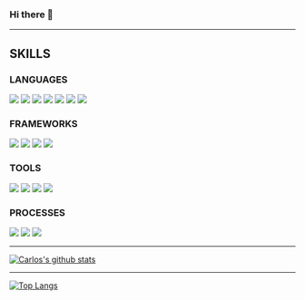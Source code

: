 ### Hi there 👋

*** *** ***


## SKILLS
### LANGUAGES
<p>
  <img src="https://img.shields.io/badge/javascript%20-2A42D0.svg?&style=for-the-badge&logo=javascript&logoColor=white" />
  <img src="https://img.shields.io/badge/html5%20-B8189A.svg?&style=for-the-badge&logo=html5&logoColor=white" />
    <img src="https://img.shields.io/badge/Sass%20-7119C2.svg?&style=for-the-badge&logoColor=white" />
  <img src="https://img.shields.io/badge/SQL%20-201E84.svg?style=for-the-badge&logo=SQL&logoColor=white" />
  <img src="https://img.shields.io/badge/MongoDB%20-2A42D0.svg?&style=for-the-badge&logo=ActiveRecord&logoColor=white" />
  <img src="https://img.shields.io/badge/GraphQL%20-B8189A.svg?&style=for-the-badge&logo=GraphQL&logoColor=white" />
    <img src="https://img.shields.io/badge/css3%20-7119C2.svg?&style=for-the-badge&logo=css3&logoColor=white" />

</p>

### FRAMEWORKS
<p>
  <img src="https://img.shields.io/badge/React%20-7119C2.svg?&style=for-the-badge&logo=rails&logoColor=white" />
  <img src="https://img.shields.io/badge/React%20Native%20-201E84.svg?&style=for-the-badge" />
  <img src="https://img.shields.io/badge/node.js%20-2A42D0.svg?&style=for-the-badge&logo=node.js&logoColor=white" />
  <img src="https://img.shields.io/badge/express.js%20-B8189A.svg?&style=for-the-badge&logo=express.js&logoColor=white" />
</p>

### TOOLS 
<p>
  <img src="https://img.shields.io/badge/Filezilla%20-7119C2.svg?&style=for-the-badge&logo=rspec&logoColor=white" />
  <img src="https://img.shields.io/badge/heroku%20-201E84.svg?&style=for-the-badge&logo=heroku&logoColor=white" />
  <img src="https://img.shields.io/badge/Atom%20-2A42D0.svg?&style=for-the-badge&logo=CI&logoColor=white" />
  <img src="https://img.shields.io/badge/Git%20-201E84.svg?&style=for-the-badge&logo=Git&logoColor=white" />
</p>

### PROCESSES
<p>
  <img src="https://img.shields.io/badge/OOP%20-2A42D0.svg?&style=for-the-badge&logo=OOP&logoColor=white" />
  <img src="https://img.shields.io/badge/MVC%20-7119C2.svg?&style=for-the-badge&logo=MVC&logoColor=white" />
  <img src="https://img.shields.io/badge/REST%20-201E84.svg?&style=for-the-badge&logo=REST&logoColor=white" />
</p>

*** *** ***

[![Carlos's github stats](https://github-readme-stats.vercel.app/api?username=ceprado93)](https://github.com/ceprado93/github-readme-stats)

*** *** ***

[![Top Langs](https://github-readme-stats.vercel.app/api/top-langs/?username=ceprado93)](https://github.com/ceprado93/github-readme-stats)




<!--
**ceprado93/ceprado93** is a ✨ _special_ ✨ repository because its `README.md` (this file) appears on your GitHub profile.

Here are some ideas to get you started:

- 🔭 I’m currently working on ...
- 🌱 I’m currently learning ...
- 👯 I’m looking to collaborate on ...
- 🤔 I’m looking for help with ...
- 💬 Ask me about ...
- 📫 How to reach me: ...
- 😄 Pronouns: ...
- ⚡ Fun fact: ...
-->
